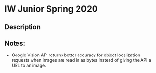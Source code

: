# IW Junior Spring 2020

## Description
## Notes:
* Google Vision API returns better accuracy for object localization requests when images are read in as bytes instead of giving the API a URL to an image. 